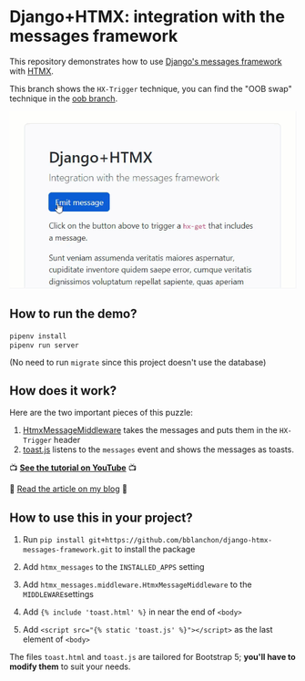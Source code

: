 Django+HTMX: integration with the messages framework
===

This repository demonstrates how to use [Django's messages framework](https://docs.djangoproject.com/en/4.1/ref/contrib/messages/) with [HTMX](https://htmx.org/).

This branch shows the `HX-Trigger` technique, you can find the "OOB swap" technique in the [oob branch](https://github.com/bblanchon/django-htmx-messages-framework/tree/oob).

<p align="center">
  <a href="https://youtu.be/I5_g7XYyemQ" target="_blank">
    <img alt="Django+HTMX: integration with the messages framework" src="django-htmx-messages-framework.gif">
  </a>
</p>

## How to run the demo?

```
pipenv install
pipenv run server
```

(No need to run `migrate` since this project doesn't use the database)

## How does it work?

Here are the two important pieces of this puzzle:

1. [HtmxMessageMiddleware](/htmx_messages/middleware.py) takes the messages and puts them in the `HX-Trigger` header
2. [toast.js](/htmx_messages/static/toasts.js) listens to the `messages` event and shows the messages as toasts.

:tv: **[See the tutorial on YouTube](https://youtu.be/I5_g7XYyemQ)** :tv:

:newspaper: [Read the article on my blog](https://blog.benoitblanchon.fr/django-htmx-messages-framework/) :newspaper: 

## How to use this in your project?

1. Run `pip install git+https://github.com/bblanchon/django-htmx-messages-framework.git` to install the package
2. Add `htmx_messages` to the `INSTALLED_APPS` setting
3. Add `htmx_messages.middleware.HtmxMessageMiddleware` to the `MIDDLEWARE`settings

4. Add `{% include 'toast.html' %}` in near the end of `<body>`
5. Add `<script src="{% static 'toast.js' %}"></script>` as the last element of `<body>`

The files `toast.html` and `toast.js` are tailored for Bootstrap 5; **you'll have to modify them** to suit your needs.
